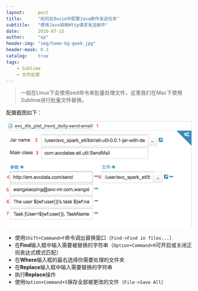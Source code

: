 ```yaml
---
layout:     post
title:      "如何在Oozie中配置Java邮件发送任务"
subtitle:   "使用Java调用Http请求发送邮件"
date:       2016-07-15
author:     "xp"
header-img: "img/home-bg-geek.jpg"
header-mask: 0.3
catalog:    true
tags:
    - Sublime
    - 文件处理
---
```


> 一般在Linux下会使用sed命令来批量处理文件，这里我们在Mac下使用Sublime进行批量文件替换。

配置截图如下：

![](/img/avc-oozie-send-mail-config.png)
- 使用`Shift+Command+F`命令调出替换窗口（`Find->Find in files...`）
- 在**Find**输入框中输入需要被替换的字符串（`Option+Command+R`可开启或关闭正则表达式模式匹配）
- 在**Where**输入框的最右选择你需要处理的文件夹
- 在**Replace**输入框中输入需要替换的字符串
- 执行**Replace**操作
- 使用`Option+Command+S`保存全部被更改的文件（`File->Save All`）

